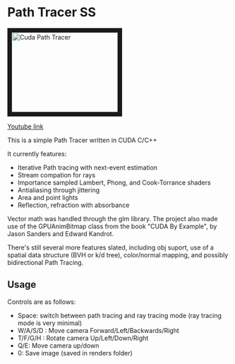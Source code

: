 # Path Tracer SS

<a href="http://www.youtube.com/watch?feature=player_embedded&v=Hrlhny0T6kw-7Z0
" target="_blank"><img src="http://img.youtube.com/vi/Hrlhny0T6kw/hqdefault.jpg" 
alt="Cuda Path Tracer" width="240" height="180" border="10" /></a>

[Youtube link](http://www.youtube.com/watch?feature=player_embedded&v=Hrlhny0T6kw-7Z0)

This is a simple Path Tracer written in CUDA C/C++

It currently features:

* Iterative Path tracing with next-event estimation
* Stream compation for rays
* Importance sampled Lambert, Phong, and Cook-Torrance shaders
* Antialiasing through jittering
* Area and point lights
* Reflection, refraction with absorbance

Vector math was handled through the glm library.  The project also made use of the GPUAnimBitmap class from the book "CUDA By Example", by Jason Sanders and Edward Kandrot.

There's still several more features slated, including obj suport, use of a spatial data structure (BVH or k/d tree), color/normal mapping, and possibly bidirectional Path Tracing.

## Usage

Controls are as follows:

* Space: switch between path tracing and ray tracing mode (ray tracing mode is very minimal)
* W/A/S/D : Move camera Forward/Left/Backwards/Right
* T/F/G/H : Rotate camera Up/Left/Down/Right
* Q/E: Move camera up/down
* 0: Save image (saved in renders folder)
